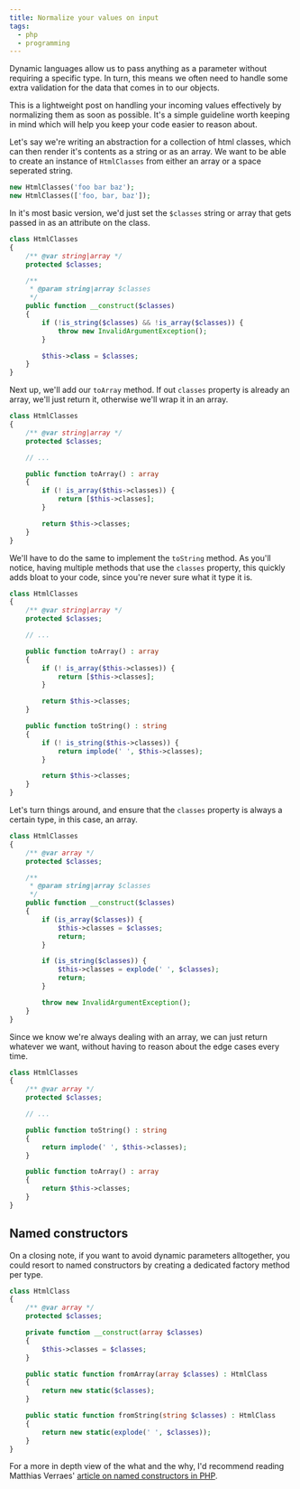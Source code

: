 ```yaml
---
title: Normalize your values on input
tags:
  - php
  - programming
---
```


Dynamic languages allow us to pass anything as a parameter without requiring a specific type. In turn, this means we often need to handle some extra validation for the data that comes in to our objects.

This is a lightweight post on handling your incoming values effectively by normalizing them as soon as possible. It's a simple guideline worth keeping in mind which will help you keep your code easier to reason about.

<!-- more -->

Let's say we're writing an abstraction for a collection of html classes, which can then render it's contents as a string or as an array. We want to be able to create an instance of `HtmlClasses` from either an array or a space seperated string.

```php
new HtmlClasses('foo bar baz');
new HtmlClasses(['foo, bar, baz']);
```

In it's most basic version, we'd just set the `$classes` string or array that gets passed in as an attribute on the class.

```php
class HtmlClasses
{
    /** @var string|array */
    protected $classes;

    /**
     * @param string|array $classes
     */
    public function __construct($classes)
    {
        if (!is_string($classes) && !is_array($classes)) {
            throw new InvalidArgumentException();
        }

        $this->class = $classes;
    }
}
```

Next up, we'll add our `toArray` method. If out `classes` property is already an array, we'll just return it, otherwise we'll wrap it in an array.

```php
class HtmlClasses
{
    /** @var string|array */
    protected $classes;

    // ...

    public function toArray() : array
    {
        if (! is_array($this->classes)) {
            return [$this->classes];
        }

        return $this->classes;
    }
}
```

We'll have to do the same to implement the `toString` method. As you'll notice, having multiple methods that use the `classes` property, this quickly adds bloat to your code, since you're never sure what it type it is.

```php
class HtmlClasses
{
    /** @var string|array */
    protected $classes;

    // ...

    public function toArray() : array
    {
        if (! is_array($this->classes)) {
            return [$this->classes];
        }

        return $this->classes;
    }

    public function toString() : string
    {
        if (! is_string($this->classes)) {
            return implode(' ', $this->classes);
        }

        return $this->classes;
    }
}
```

Let's turn things around, and ensure that the `classes` property is always a certain type, in this case, an array.

```php
class HtmlClasses
{
    /** @var array */
    protected $classes;

    /**
     * @param string|array $classes
     */
    public function __construct($classes)
    {
        if (is_array($classes)) {
            $this->classes = $classes;
            return;
        }

        if (is_string($classes)) {
            $this->classes = explode(' ', $classes);
            return;
        }

        throw new InvalidArgumentException();
    }
}
```

Since we know we're always dealing with an array, we can just return whatever we want, without having to reason about the edge cases every time.

```php
class HtmlClasses
{
    /** @var array */
    protected $classes;

    // ...

    public function toString() : string
    {
        return implode(' ', $this->classes);
    }

    public function toArray() : array
    {
        return $this->classes;
    }
}
```

## Named constructors

On a closing note, if you want to avoid dynamic parameters alltogether, you could resort to named constructors by creating a dedicated factory method per type.

```php
class HtmlClass
{
    /** @var array */
    protected $classes;

    private function __construct(array $classes)
    {
        $this->classes = $classes;
    }

    public static function fromArray(array $classes) : HtmlClass
    {
        return new static($classes);
    }

    public static function fromString(string $classes) : HtmlClass
    {
        return new static(explode(' ', $classes));
    }
}
```

For a more in depth view of the what and the why, I'd recommend reading Matthias Verraes' [article on named constructors in PHP](http://verraes.net/2014/06/named-constructors-in-php/).
